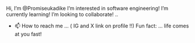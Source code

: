 Hi, I’m @Promiseukadike
I’m interested in software engineering!
I’m currently learning! 
I’m looking to collaborate! ..
- 📫 How to reach me ... ( IG and X link on profile !!) 
Fun fact: ... life comes at you fast! 

<!---
Promiseukadike/Promiseukadike is a ✨ special ✨ repository because its `README.md` (this file) appears on your GitHub profile.
You can click the Preview link to take a look at your changes.
--->

